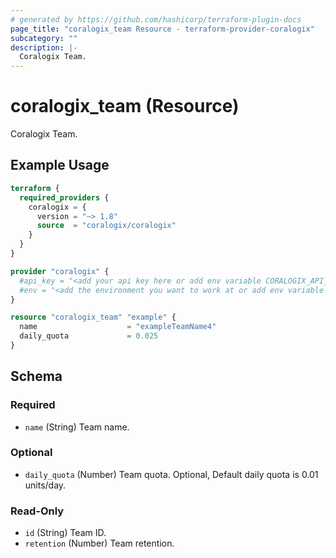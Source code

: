 ```yaml
---
# generated by https://github.com/hashicorp/terraform-plugin-docs
page_title: "coralogix_team Resource - terraform-provider-coralogix"
subcategory: ""
description: |-
  Coralogix Team.
---
```


# coralogix_team (Resource)

Coralogix Team.

## Example Usage

```terraform
terraform {
  required_providers {
    coralogix = {
      version = "~> 1.8"
      source  = "coralogix/coralogix"
    }
  }
}

provider "coralogix" {
  #api_key = "<add your api key here or add env variable CORALOGIX_API_KEY>"
  #env = "<add the environment you want to work at or add env variable CORALOGIX_ENV>"
}

resource "coralogix_team" "example" {
  name                    = "exampleTeamName4"
  daily_quota             = 0.025
}
```

<!-- schema generated by tfplugindocs -->
## Schema

### Required

- `name` (String) Team name.

### Optional

- `daily_quota` (Number) Team quota. Optional, Default daily quota is 0.01 units/day.

### Read-Only

- `id` (String) Team ID.
- `retention` (Number) Team retention.

